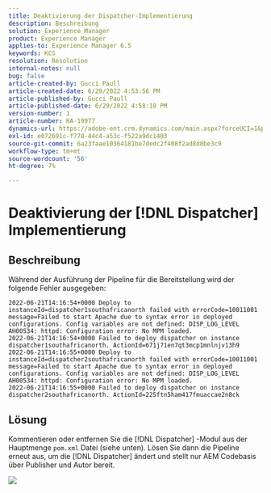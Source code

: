 ```yaml
---
title: Deaktivierung der Dispatcher-Implementierung
description: Beschreibung
solution: Experience Manager
product: Experience Manager
applies-to: Experience Manager 6.5
keywords: KCS
resolution: Resolution
internal-notes: null
bug: false
article-created-by: Gucci Paull
article-created-date: 6/29/2022 4:53:56 PM
article-published-by: Gucci Paull
article-published-date: 6/29/2022 4:58:10 PM
version-number: 1
article-number: KA-19977
dynamics-url: https://adobe-ent.crm.dynamics.com/main.aspx?forceUCI=1&pagetype=entityrecord&etn=knowledgearticle&id=6a8d7e07-ccf7-ec11-bb3d-000d3a5b0558
exl-id: e072691c-f778-44c4-a53c-f522a9dc1403
source-git-commit: 6a23faae10364181be7dedc2f408f2ad8d8be3c9
workflow-type: tm+mt
source-wordcount: '56'
ht-degree: 7%

---
```


# Deaktivierung der [!DNL Dispatcher] Implementierung

## Beschreibung


Während der Ausführung der Pipeline für die Bereitstellung wird der folgende Fehler ausgegeben:

```
2022-06-21T14:16:54+0000 Deploy to instanceId=dispatcher1southafricanorth failed with errorCode=10011001 message=Failed to start Apache due to syntax error in deployed configurations. Config variables are not defined: DISP_LOG_LEVEL AH00534: httpd: Configuration error: No MPM loaded.
2022-06-21T14:16:54+0000 Failed to deploy dispatcher on instance dispatcher1southafricanorth. ActionId=671j71en7qt3mcp1mnlnjv13h9
2022-06-21T14:16:55+0000 Deploy to instanceId=dispatcher2southafricanorth failed with errorCode=10011001 message=Failed to start Apache due to syntax error in deployed configurations. Config variables are not defined: DISP_LOG_LEVEL AH00534: httpd: Configuration error: No MPM loaded.
2022-06-21T14:16:55+0000 Failed to deploy dispatcher on instance dispatcher2southafricanorth. ActionId=225ftn5ham417fmuaccae2n8ck
```

## Lösung

Kommentieren oder entfernen Sie die [!DNL Dispatcher] -Modul aus der Hauptmenge `pom.xml` Datei (siehe unten). Lösen Sie dann die Pipeline erneut aus, um die [!DNL Dispatcher] ändert und stellt nur AEM Codebasis über Publisher und Autor bereit.

![](assets/9dee138f-ccf7-ec11-bb3d-000d3a5b0558.png)

